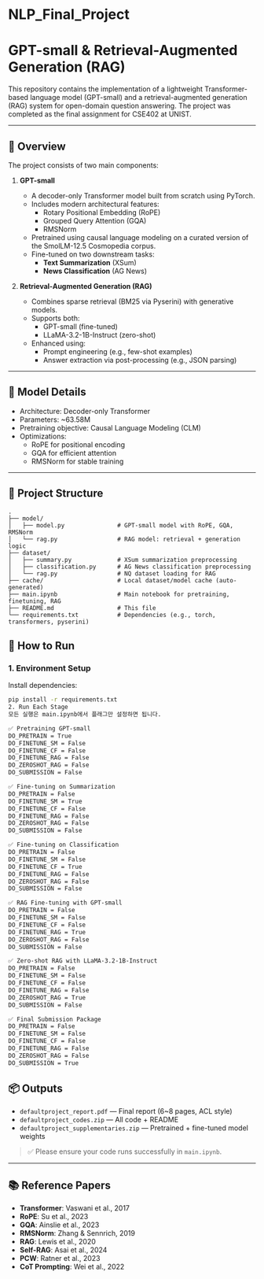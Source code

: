 # NLP_Final_Project

# GPT-small & Retrieval-Augmented Generation (RAG)

This repository contains the implementation of a lightweight Transformer-based language model (GPT-small) and a retrieval-augmented generation (RAG) system for open-domain question answering. The project was completed as the final assignment for CSE402 at UNIST.

---

## 📌 Overview

The project consists of two main components:

1. **GPT-small**  
   - A decoder-only Transformer model built from scratch using PyTorch.
   - Includes modern architectural features:
     - Rotary Positional Embedding (RoPE)
     - Grouped Query Attention (GQA)
     - RMSNorm
   - Pretrained using causal language modeling on a curated version of the SmolLM-12.5 Cosmopedia corpus.
   - Fine-tuned on two downstream tasks:
     - **Text Summarization** (XSum)
     - **News Classification** (AG News)

2. **Retrieval-Augmented Generation (RAG)**  
   - Combines sparse retrieval (BM25 via Pyserini) with generative models.
   - Supports both:
     - GPT-small (fine-tuned)
     - LLaMA-3.2-1B-Instruct (zero-shot)
   - Enhanced using:
     - Prompt engineering (e.g., few-shot examples)
     - Answer extraction via post-processing (e.g., JSON parsing)

---

## 🧠 Model Details

- Architecture: Decoder-only Transformer
- Parameters: ~63.58M
- Pretraining objective: Causal Language Modeling (CLM)
- Optimizations:
  - RoPE for positional encoding
  - GQA for efficient attention
  - RMSNorm for stable training

---

## 📁 Project Structure
```
.
├── model/
│   ├── model.py               # GPT-small model with RoPE, GQA, RMSNorm
│   └── rag.py                 # RAG model: retrieval + generation logic
├── dataset/
│   ├── summary.py             # XSum summarization preprocessing
│   ├── classification.py      # AG News classification preprocessing
│   └── rag.py                 # NQ dataset loading for RAG
├── cache/                     # Local dataset/model cache (auto-generated)
├── main.ipynb                 # Main notebook for pretraining, finetuning, RAG
├── README.md                  # This file
└── requirements.txt           # Dependencies (e.g., torch, transformers, pyserini)
```

## 🚀 How to Run

### 1. Environment Setup

Install dependencies:
```bash
pip install -r requirements.txt
2. Run Each Stage
모든 실행은 main.ipynb에서 플래그만 설정하면 됩니다.

✅ Pretraining GPT-small
DO_PRETRAIN = True
DO_FINETUNE_SM = False
DO_FINETUNE_CF = False
DO_FINETUNE_RAG = False
DO_ZEROSHOT_RAG = False
DO_SUBMISSION = False

✅ Fine-tuning on Summarization
DO_PRETRAIN = False
DO_FINETUNE_SM = True
DO_FINETUNE_CF = False
DO_FINETUNE_RAG = False
DO_ZEROSHOT_RAG = False
DO_SUBMISSION = False

✅ Fine-tuning on Classification
DO_PRETRAIN = False
DO_FINETUNE_SM = False
DO_FINETUNE_CF = True
DO_FINETUNE_RAG = False
DO_ZEROSHOT_RAG = False
DO_SUBMISSION = False

✅ RAG Fine-tuning with GPT-small
DO_PRETRAIN = False
DO_FINETUNE_SM = False
DO_FINETUNE_CF = False
DO_FINETUNE_RAG = True
DO_ZEROSHOT_RAG = False
DO_SUBMISSION = False

✅ Zero-shot RAG with LLaMA-3.2-1B-Instruct
DO_PRETRAIN = False
DO_FINETUNE_SM = False
DO_FINETUNE_CF = False
DO_FINETUNE_RAG = False
DO_ZEROSHOT_RAG = True
DO_SUBMISSION = False

✅ Final Submission Package
DO_PRETRAIN = False
DO_FINETUNE_SM = False
DO_FINETUNE_CF = False
DO_FINETUNE_RAG = False
DO_ZEROSHOT_RAG = False
DO_SUBMISSION = True
```

## 📦 Outputs

- `defaultproject_report.pdf` — Final report (6~8 pages, ACL style)  
- `defaultproject_codes.zip` — All code + README  
- `defaultproject_supplementaries.zip` — Pretrained + fine-tuned model weights  

> ✅ Please ensure your code runs successfully in `main.ipynb`.

---

## 📚 Reference Papers

- **Transformer**: Vaswani et al., 2017  
- **RoPE**: Su et al., 2023  
- **GQA**: Ainslie et al., 2023  
- **RMSNorm**: Zhang & Sennrich, 2019  
- **RAG**: Lewis et al., 2020  
- **Self-RAG**: Asai et al., 2024  
- **PCW**: Ratner et al., 2023  
- **CoT Prompting**: Wei et al., 2022

